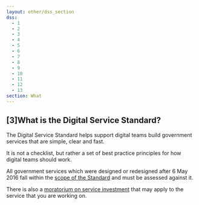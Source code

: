 ```yaml
---
layout: other/dss_section
dss:
  - 1
  - 2
  - 3
  - 4
  - 5
  - 6
  - 7
  - 8
  - 9
  - 10
  - 11
  - 12
  - 13
section: What
---
```

## [3]What is the Digital Service Standard?

The Digital Service Standard helps support digital teams build government services that
are simple, clear and fast.

It is not a checklist, but rather a set of best practice principles for how digital teams should work.

All government services which were designed or redesigned after 6 May 2016 fall within the [scope of the Standard](/digital-service-standard/scope-standard/) and must be assessed against it.

There is also a [moratorium on service investment](/digital-service-standard/scope-standard/#moratorium-on-service-investment) that may apply to the service that you are working on.
